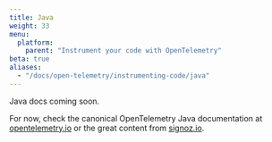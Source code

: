 ```yaml
---
title: Java
weight: 33
menu:
  platform:
    parent: "Instrument your code with OpenTelemetry"
beta: true
aliases:
  - "/docs/open-telemetry/instrumenting-code/java"
---
```

 
Java docs coming soon.

For now, check the canonical OpenTelemetry Java documentation at [opentelemetry.io](https://opentelemetry.io/docs/languages/java/)
or the great content from [signoz.io](https://signoz.io/docs/instrumentation/java/).
